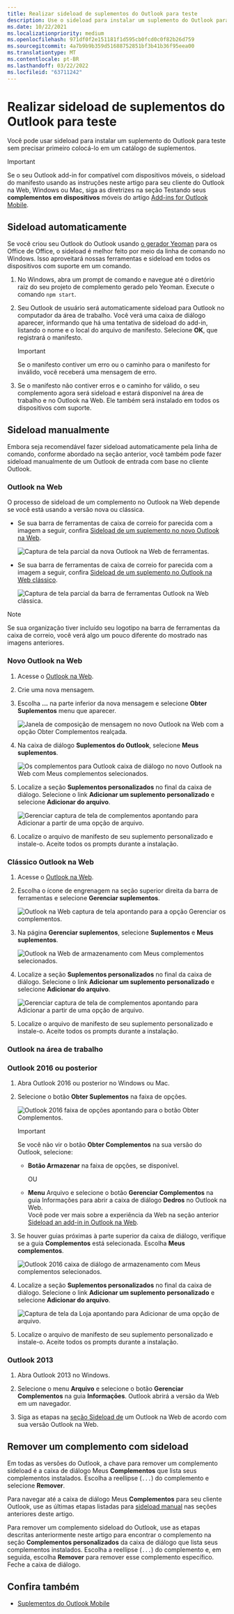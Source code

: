 ```yaml
---
title: Realizar sideload de suplementos do Outlook para teste
description: Use o sideload para instalar um suplemento do Outlook para teste sem precisar primeiro colocá-lo em um catálogo de suplementos.
ms.date: 10/22/2021
ms.localizationpriority: medium
ms.openlocfilehash: 971df0f2e151181f1d595cb0fcd0c0f82b26d759
ms.sourcegitcommit: 4a7b9b9b359d51688752851bf3b41b36f95eea00
ms.translationtype: MT
ms.contentlocale: pt-BR
ms.lasthandoff: 03/22/2022
ms.locfileid: "63711242"
---
```

# <a name="sideload-outlook-add-ins-for-testing"></a>Realizar sideload de suplementos do Outlook para teste

Você pode usar sideload para instalar um suplemento do Outlook para teste sem precisar primeiro colocá-lo em um catálogo de suplementos.

> [!IMPORTANT]
> Se o seu Outlook add-in for compatível com dispositivos móveis, o sideload do manifesto usando as instruções neste artigo para seu cliente do Outlook na Web, Windows ou Mac, siga as diretrizes na seção Testando seus **complementos em dispositivos** móveis do artigo [Add-ins for Outlook Mobile](outlook-mobile-addins.md#testing-your-add-ins-on-mobile).

## <a name="sideload-automatically"></a>Sideload automaticamente

Se você criou seu Outlook do Outlook usando [o gerador Yeoman](../develop/yeoman-generator-overview.md) para os Office de Office, o sideload é melhor feito por meio da linha de comando no Windows. Isso aproveitará nossas ferramentas e sideload em todos os dispositivos com suporte em um comando.

1. No Windows, abra um prompt de comando e navegue até o diretório raiz do seu projeto de complemento gerado pelo Yeoman. Execute o comando `npm start`.

1. Seu Outlook de usuário será automaticamente sideload para Outlook no computador da área de trabalho. Você verá uma caixa de diálogo aparecer, informando que há uma tentativa de sideload do add-in, listando o nome e o local do arquivo de manifesto. Selecione **OK**, que registrará o manifesto.

    > [!IMPORTANT]
    > Se o manifesto contiver um erro ou o caminho para o manifesto for inválido, você receberá uma mensagem de erro.

1. Se o manifesto não contiver erros e o caminho for válido, o seu complemento agora será sideload e estará disponível na área de trabalho e no Outlook na Web. Ele também será instalado em todos os dispositivos com suporte.

## <a name="sideload-manually"></a>Sideload manualmente

Embora seja recomendável fazer sideload automaticamente pela linha de comando, conforme abordado na seção anterior, você também pode fazer sideload manualmente de um Outlook de entrada com base no cliente Outlook.

### <a name="outlook-on-the-web"></a>Outlook na Web

O processo de sideload de um complemento no Outlook na Web depende se você está usando a versão nova ou clássica.

- Se sua barra de ferramentas de caixa de correio for parecida com a imagem a seguir, confira [Sideload de um suplemento no novo Outlook na Web](#new-outlook-on-the-web).

    ![Captura de tela parcial da nova Outlook na Web de ferramentas.](../images/outlook-on-the-web-new-toolbar.png)

- Se sua barra de ferramentas de caixa de correio for parecida com a imagem a seguir, confira [Sideload de um suplemento no Outlook na Web clássico](#classic-outlook-on-the-web).

    ![Captura de tela parcial da barra de ferramentas Outlook na Web clássica.](../images/outlook-on-the-web-classic-toolbar.png)

> [!NOTE]
> Se sua organização tiver incluído seu logotipo na barra de ferramentas da caixa de correio, você verá algo um pouco diferente do mostrado nas imagens anteriores.

### <a name="new-outlook-on-the-web"></a>Novo Outlook na Web

1. Acesse o [Outlook na Web](https://outlook.office.com).

1. Crie uma nova mensagem.

1. Escolha **...** na parte inferior da nova mensagem e selecione **Obter Suplementos** menu que aparecer.

    ![Janela de composição de mensagem no novo Outlook na Web com a opção Obter Complementos realçada.](../images/outlook-on-the-web-new-get-add-ins.png)

1. Na caixa de diálogo **Suplementos do Outlook**, selecione **Meus suplementos**.

    ![Os complementos para Outlook caixa de diálogo no novo Outlook na Web com Meus complementos selecionados.](../images/outlook-on-the-web-new-my-add-ins.png)

1. Localize a seção **Suplementos personalizados** no final da caixa de diálogo. Selecione o link **Adicionar um suplemento personalizado** e selecione **Adicionar do arquivo**.

    ![Gerenciar captura de tela de complementos apontando para Adicionar a partir de uma opção de arquivo.](../images/outlook-sideload-desktop-add-from-file.png)

1. Localize o arquivo de manifesto de seu suplemento personalizado e instale-o. Aceite todos os prompts durante a instalação.

### <a name="classic-outlook-on-the-web"></a>Clássico Outlook na Web

1. Acesse o [Outlook na Web](https://outlook.office.com).

1. Escolha o ícone de engrenagem na seção superior direita da barra de ferramentas e selecione **Gerenciar suplementos**.

    ![Outlook na Web captura de tela apontando para a opção Gerenciar os complementos.](../images/outlook-sideload-web-manage-integrations.png)

1. Na página **Gerenciar suplementos**, selecione **Suplementos** e **Meus suplementos**.

    ![Outlook na Web de armazenamento com Meus complementos selecionados.](../images/outlook-sideload-store-select-add-ins.png)

1. Localize a seção **Suplementos personalizados** no final da caixa de diálogo. Selecione o link **Adicionar um suplemento personalizado** e selecione **Adicionar do arquivo**.

    ![Gerenciar captura de tela de complementos apontando para Adicionar a partir de uma opção de arquivo.](../images/outlook-sideload-desktop-add-from-file.png)

1. Localize o arquivo de manifesto de seu suplemento personalizado e instale-o. Aceite todos os prompts durante a instalação.

### <a name="outlook-on-the-desktop"></a>Outlook na área de trabalho

### <a name="outlook-2016-or-later"></a>Outlook 2016 ou posterior

1. Abra Outlook 2016 ou posterior no Windows ou Mac.

1. Selecione o botão **Obter Suplementos** na faixa de opções.

    ![Outlook 2016 faixa de opções apontando para o botão Obter Complementos.](../images/outlook-sideload-desktop-store.png)

    > [!IMPORTANT]
    > Se você não vir o botão **Obter Complementos** na sua versão do Outlook, selecione:
    >
    > - **Botão Armazenar** na faixa de opções, se disponível.
    >
    >   OU
    >
    > - **Menu** Arquivo e selecione o botão **Gerenciar Complementos** na guia Informações para abrir  a caixa de diálogo **Dedros** no Outlook na Web.<br>Você pode ver mais sobre a experiência da Web na seção anterior [Sideload an add-in in Outlook na Web](#outlook-on-the-web).

1. Se houver guias próximas à parte superior da caixa de diálogo, verifique se a guia **Complementos** está selecionada. Escolha **Meus complementos**.

    ![Outlook 2016 caixa de diálogo de armazenamento com Meus complementos selecionados.](../images/outlook-sideload-store-select-add-ins.png)

1. Localize a seção **Suplementos personalizados** no final da caixa de diálogo. Selecione o link **Adicionar um suplemento personalizado** e selecione **Adicionar do arquivo**.

    ![Captura de tela da Loja apontando para Adicionar de uma opção de arquivo.](../images/outlook-sideload-desktop-add-from-file.png)

1. Localize o arquivo de manifesto de seu suplemento personalizado e instale-o. Aceite todos os prompts durante a instalação.

### <a name="outlook-2013"></a>Outlook 2013

1. Abra Outlook 2013 no Windows.

1. Selecione o menu **Arquivo** e selecione o botão **Gerenciar Complementos** na guia **Informações**. Outlook abrirá a versão da Web em um navegador.

1. Siga as etapas na [seção Sideload de](#outlook-on-the-web) um Outlook na Web de acordo com sua versão Outlook na Web.

## <a name="remove-a-sideloaded-add-in"></a>Remover um complemento com sideload

Em todas as versões do Outlook, a chave para remover um complemento sideload é a caixa de diálogo Meus **Complementos** que lista seus complementos instalados. Escolha a reellipse (`...`) do complemento e selecione **Remover**.

Para navegar até a caixa de diálogo Meus **Complementos** para seu cliente Outlook, use as últimas etapas listadas para [sideload manual](#sideload-manually) nas seções anteriores deste artigo.

Para remover um complemento sideload do Outlook, use as etapas descritas anteriormente neste artigo para encontrar o complemento na seção **Complementos personalizados** da caixa de diálogo que lista seus complementos instalados. Escolha a reellipse (`...`) do complemento e, em seguida, escolha **Remover** para remover esse complemento específico. Feche a caixa de diálogo.

## <a name="see-also"></a>Confira também

- [Suplementos do Outlook Mobile](outlook-mobile-addins.md)